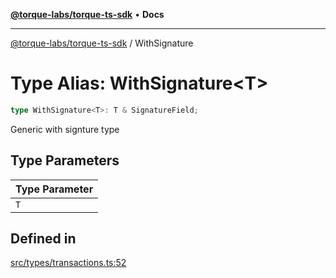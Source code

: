 [**@torque-labs/torque-ts-sdk**](../README.md) • **Docs**

***

[@torque-labs/torque-ts-sdk](../README.md) / WithSignature

# Type Alias: WithSignature\<T\>

```ts
type WithSignature<T>: T & SignatureField;
```

Generic with signture type

## Type Parameters

| Type Parameter |
| ------ |
| `T` |

## Defined in

[src/types/transactions.ts:52](https://github.com/torque-labs/torque-ts-sdk/blob/a30afeab92cb119627ec542f4c8aff2dd9faf383/src/types/transactions.ts#L52)
